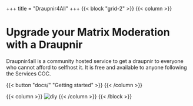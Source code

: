 +++
title = "Draupnir4All"
+++
{{< block "grid-2" >}}
{{< column >}}

# Upgrade your Matrix Moderation with a Draupnir

Draupnir4all is a community hosted service to get a draupnir to everyone who cannot afford to selfhost it.
It is free and available to anyone following the Services COC.

{{< button "docs/" "Getting started" >}}
{{< /column >}}

{{< column >}}
![diy](/images/start_page_example.png)
{{< /column >}}
{{< /block >}}
